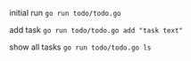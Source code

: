 initial run
`go run todo/todo.go`

add task
`go run todo/todo.go add "task text"`

show all tasks
`go run todo/todo.go ls`